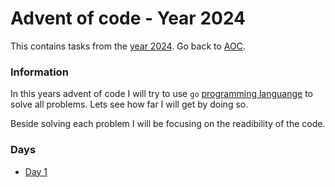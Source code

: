 # Advent of code - Year 2024

This contains tasks from the [year 2024](https://adventofcode.com/2024). Go back to [AOC](../adventofcode.md).

### Information

In this years advent of code I will try to use `go` [programming languange](https://go.dev) to solve all problems. Lets see how far I will get by doing so.

Beside solving each problem I will be focusing on the readibility of the code.

### Days

- [Day 1](2024-1.md)

